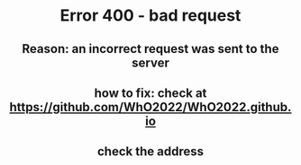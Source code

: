 <html>

<head>
<meta http-equiv="Content-Language" content="ru">
<meta http-equiv="Content-Type" content="text/html; charset=utf-8">
<meta name="viewport" content="width=device-width, initial-scale=1" />
<title>404</title>
</head>
<body>
<center>
  <h1>Error 400 - bad request</h1>
  <h2>Reason: an incorrect request was sent to the server</h2>
  <h2>how to fix: check at <a href="https://github.com/WhO2022/WhO2022.github.io">https://github.com/WhO2022/WhO2022.github.io</a></h2>
  <h2>check the address</h2>
  
  </center>
